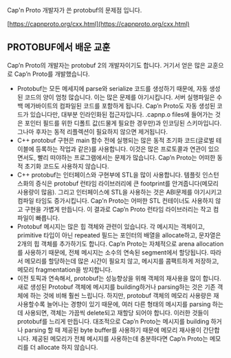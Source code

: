 Cap'n Proto 개발자가 쓴 protobuf의 문제점 입니다.

[https://capnproto.org/cxx.html](https://capnproto.org/cxx.html)

## PROTOBUF에서 배운 교훈
Cap’n Proto의 개발자는 protobuf 2의 개발자이기도 합니다. 거기서 얻은 많은 교훈으로 Cap’n Proto를 개발했습니다.
* Protobuf는 모든 메세지에 parse와 serialize 코드를 생성하기 때문에, 자동 생성된 코드의 양이 엄청 많습니다. 이는 많은 문제를 야기시킵니다. 서버 실행파일은 수백 메가바이트의 컴파일된 코드를 포함하게 됩니다. Cap’n Proto도 자동 생성된 코드가 있습니다만, 대부분 인라인화된 접근자입니다. .capnp.o files에 들어가는 것은 포인터 필드를 위한 디폴트 값(드물게 필요한 경우만)과 인코딩된 스키마입니다. 그나마 후자는 동적 리플렉션이 필요하지 않으면 제거됩니다.
* C++ protobuf 구현은 main 함수 전에 실행되는 많은 동적 초기화 코드(글로벌 테이블에 등록하는 작업과 같은)를 사용합니다. 이것은 많은 프로토콜과 연관이 있으면서도, 빨리 떠야하는 프로그램에서는 문제가 많습니다. Cap’n Proto는 어떠한 동적 초기화 코드도 사용하지 않습니다.
* C++ protobuf는 인터페이스와 구현부에 STL을 많이 사용합니다. 템플릿 인스턴스화의 증식은 protobuf 런타임 라이브러리에 큰 footprint를 안겨줍니다(메모리 사용량이 많음). 그리고 인터페이스에 STL을 사용하는 것은 ABI문제를 야기시키고 컴파일 타임도 증가시킵니다. Cap’n Proto는 어떠한 STL 컨테이너도 사용하지 않고 구현을 가볍게 만듭니다. 이 결과로 Cap’n Proto 런타임 라이브러리는 작고 컴파일이 빠릅니다.
* Protobuf 메시지는 많은 힙 객체와 관련이 있습니다. 각 메시지는 객체이고, primitive 타입이 아닌 repeated 필드는 포인터의 배열을 allocate하고, 문자열은 2개의 힙 객체를 추가하기도 합니다. Cap’n Proto는 자체적으로 arena allocation를 사용하기 때문에, 전체 메시지는 소수의 연속된 segment에서 할당됩니다. 따라서 메모리를 할당하는데 많은 시간이 필요치 않고, 메시지를 콤팩트하게 저장하고, 메모리 fragmentation을 방지합니다.
* 이전 토픽과 연속해서, protobuf는 성능향상을 위해 객체의 재사용을 많이 합니다. 새로 생성된 Protobuf 객체에 메시지를 building하거나 parsing하는 것은 기존 객체에 하는 것에 비해 훨씬 느립니다. 하지만, protobuf 객체의 메모리 사용량은 재사용할수록 늘어나는 경향이 있기 때문에, 여러 다른 형태의 메시지를 parsing 하는데 사용되면, 객체는 가끔씩 delete되고 재할당 되어야 합니다. 이러한 것들이 protobuf를 느리게 만듭니다. 대조적으로 Cap’n Proto는 메시지를 building 하거나 parsing 할 때 제공된 byte buffer를 사용하기 때문에 메모리 재사용이 간단합니다. 제공된 메모리가 전체 메시지를 사용하는데 충분하다면 Cap’n Proto는 메모리를 더 allocate 하지 않습니다.
